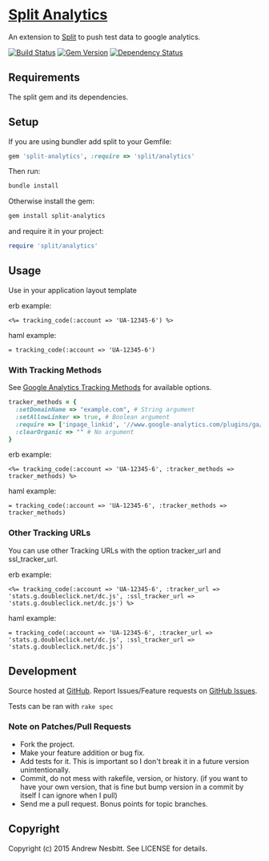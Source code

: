 # [Split Analytics](http://libraries.io/rubygems/split-analytics)

An extension to [Split](http://github.com/splitrb/split) to push test data to google analytics.

[![Build Status](https://secure.travis-ci.org/andrew/split-analytics.svg?branch=master)](http://travis-ci.org/andrew/split-analytics)
[![Gem Version](https://badge.fury.io/rb/split-analytics.svg)](http://badge.fury.io/rb/split-analytics)
[![Dependency Status](https://gemnasium.com/andrew/split-analytics.svg)](https://gemnasium.com/andrew/split-analytics)

## Requirements

The split gem and its dependencies.

## Setup

If you are using bundler add split to your Gemfile:

```ruby
gem 'split-analytics', :require => 'split/analytics'
```

Then run:

```bash
bundle install
```

Otherwise install the gem:

```bash
gem install split-analytics
```

and require it in your project:

```ruby
require 'split/analytics'
```

## Usage

Use in your application layout template

erb example:

```erb
<%= tracking_code(:account => 'UA-12345-6') %>
```

haml example:

```haml
= tracking_code(:account => 'UA-12345-6')
```

### With Tracking Methods

See [Google Analytics Tracking Methods](https://developers.google.com/analytics/devguides/collection/gajs/methods/) for available options.

```ruby
tracker_methods = {
  :setDomainName => "example.com", # String argument
  :setAllowLinker => true, # Boolean argument
  :require => ['inpage_linkid', '//www.google-analytics.com/plugins/ga/inpage_linkid.js'] # Array argument (will be splattered)
  :clearOrganic => "" # No argument
}
```

erb example:

```erb
<%= tracking_code(:account => 'UA-12345-6', :tracker_methods => tracker_methods) %>
```

haml example:

```haml
= tracking_code(:account => 'UA-12345-6', :tracker_methods => tracker_methods)
```
### Other Tracking URLs

You can use other Tracking URLs with the option tracker_url and ssl_tracker_url.

erb example:

```erb
<%= tracking_code(:account => 'UA-12345-6', :tracker_url => 'stats.g.doubleclick.net/dc.js', :ssl_tracker_url => 'stats.g.doubleclick.net/dc.js') %>
```

haml example:

```haml
= tracking_code(:account => 'UA-12345-6', :tracker_url => 'stats.g.doubleclick.net/dc.js', :ssl_tracker_url => 'stats.g.doubleclick.net/dc.js')
```

## Development

Source hosted at [GitHub](http://github.com/splitrb/split-analytics).
Report Issues/Feature requests on [GitHub Issues](http://github.com/splitrb/split-analytics/issues).

Tests can be ran with `rake spec`

### Note on Patches/Pull Requests

 * Fork the project.
 * Make your feature addition or bug fix.
 * Add tests for it. This is important so I don't break it in a
   future version unintentionally.
 * Commit, do not mess with rakefile, version, or history.
   (if you want to have your own version, that is fine but bump version in a commit by itself I can ignore when I pull)
 * Send me a pull request. Bonus points for topic branches.

## Copyright

Copyright (c) 2015 Andrew Nesbitt. See LICENSE for details.
